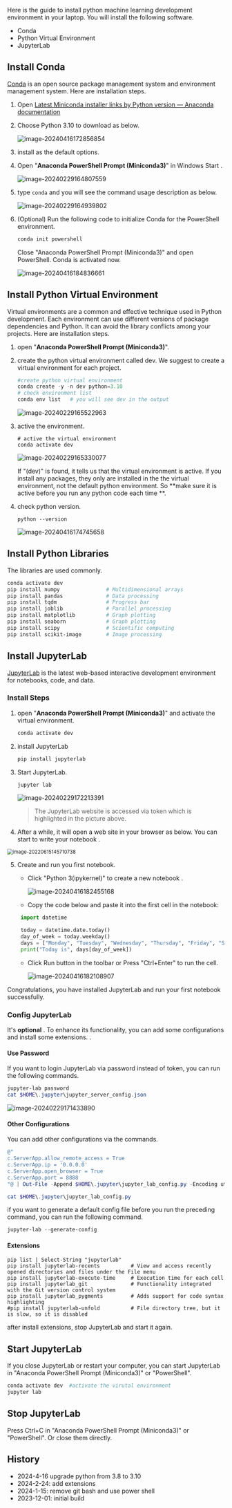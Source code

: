 Here is the guide to install python machine learning development environment in your laptop.  You will install the following software.

- Conda
- Python Virtual Environment
- JupyterLab

## Install Conda

[Conda](https://docs.conda.io/projects/conda/en/latest/) is an open source package management system and environment management system. Here are installation steps.

1. Open [Latest Miniconda installer links by Python version — Anaconda documentation](https://docs.anaconda.com/free/miniconda/miniconda-other-installer-links/)

2. Choose Python 3.10 to download as below.

   ![image-20240416172856854](images/image-20240416172856854.png)



3. install as the default options.

4. Open "**Anaconda PowerShell Prompt (Miniconda3)**" in Windows Start .

   ![image-20240229164807559](images/image-20240229164807559.png)

5. type `conda` and you will see the command usage description as below.

   ![image-20240229164939802](images/image-20240229164939802.png)

6. (Optional) Run the following code to initialize Conda for the PowerShell environment. 

   ~~~powershell
   conda init powershell
   ~~~

   Close "Anaconda PowerShell Prompt (Miniconda3)" and open PowerShell. Conda is activated now.

   ![image-20240416184836661](images/image-20240416184836661.png)


## Install Python Virtual Environment

Virtual environments are a common and effective technique used in Python development. Each environment can use different versions of package dependencies and Python. It can avoid the library conflicts among your projects. Here are installation steps.

1. open "**Anaconda PowerShell Prompt (Miniconda3)**".

2. create the python virtual environment called dev. We suggest to create a virtual environment for each project.

   ~~~powershell
   #create python virtual environment 
   conda create -y -n dev python=3.10
   # check environment list
   conda env list   # you will see dev in the output       
   ~~~

   ![image-20240229165522963](images/image-20240229165522963.png)

3. active the environment.

   ~~~shell
   # active the virtual environment
   conda activate dev
   ~~~

   ![image-20240229165330077](images/image-20240229165330077.png)

   If  "(dev)" is found, it tells us that the virtual environment is active.  If you install any packages, they only are installed in the the virtual environment, not the default python environment. So **make sure it is active before you run any python code each time **. 

4. check python version.

   ~~~shell
   python --version
   ~~~

   ![image-20240416174745658](images/image-20240416174745658.png)

## Install Python Libraries

The libraries are used commonly.

~~~powershell
conda activate dev
pip install numpy               # Multidimensional arrays  
pip install pandas              # Data processing  
pip install tqdm                # Progress bar  
pip install joblib              # Parallel processing  
pip install matplotlib          # Graph plotting  
pip install seaborn             # Graph plotting  
pip install scipy               # Scientific computing  
pip install scikit-image        # Image processing
~~~

## Install JupyterLab

[JupyterLab](https://jupyterlab.readthedocs.io/en/stable/)  is the latest web-based interactive development environment for notebooks, code, and data. 

### Install Steps

1. open "**Anaconda PowerShell Prompt (Miniconda3)**" and activate the virtual environment.

   ~~~powershell
   conda activate dev
   ~~~

2. install JupyterLab

   ~~~powershell
   pip install jupyterlab
   ~~~

3. Start JupyterLab. 

   ~~~powershell
   jupyter lab
   ~~~
   
   
    ![image-20240229172213391](images/image-20240229172213391.png)
   
    > The JupyterLab website is accessed via token which is highlighted in the picture above. 
   
4. After a while, it will open a web site in your browser as below. You can start to write your notebook .

<img src="images/image-20220615145710738.png" alt="image-20220615145710738" style="zoom:80%;" />

5. Create and run you first notebook. 
   - Click "Python 3(ipykernel)" to create a new notebook .

      ![image-20240416182455168](images/image-20240416182455168.png)

	- Copy the code below and paste it into the first cell in the notebook:

     ~~~python
      import datetime  
     
      today = datetime.date.today()  
      day_of_week = today.weekday()  
      days = ["Monday", "Tuesday", "Wednesday", "Thursday", "Friday", "Saturday", "Sunday"]  
      print("Today is", days[day_of_week]) 
     ~~~

	- Click Run button in the toolbar or Press "Ctrl+Enter" to run the cell.

      ![image-20240416182108907](images/image-20240416182108907.png)


 Congratulations, you have installed JupyterLab and run your first notebook successfully.

### Config JupyterLab

It's **optional** . To enhance its functionality, you can add some configurations and install some extensions. .  

#### Use Password

If you want to login JupyterLab via password instead of token,  you can run the following commands.

~~~powershell
jupyter-lab password
cat $HOME\.jupyter\jupyter_server_config.json
~~~

![image-20240229171433890](images/image-20240229171433890.png)

#### Other Configurations 

You can add other configurations via the commands.  

~~~PowerShell
@"
c.ServerApp.allow_remote_access = True
c.ServerApp.ip = '0.0.0.0'
c.ServerApp.open_browser = True    
c.ServerApp.port = 8888
"@ | Out-File -Append $HOME\.jupyter\jupyter_lab_config.py -Encoding utf8

cat $HOME\.jupyter\jupyter_lab_config.py
~~~

if you want to generate a default config file before you run the preceding command, you can run the following command.

~~~powershell
jupyter-lab --generate-config 
~~~

#### Extensions

~~~shell
pip list | Select-String "jupyterlab"
pip install jupyterlab-recents          # View and access recently opened directories and files under the File menu  
pip install jupyterlab-execute-time     # Execution time for each cell  
pip install jupyterlab_git              # Functionality integrated with the Git version control system  
pip install jupyterlab_pygments         # Adds support for code syntax highlighting  
#pip install jupyterlab-unfold          # File directory tree, but it is slow, so it is disabled  
~~~

after install extensions, stop JupyterLab and start it again.

## Start JupyterLab 

If you close JupyterLab or restart your computer, you can start JupyterLab in "Anaconda PowerShell Prompt (Miniconda3)" or "PowerShell".

~~~powershell
conda activate dev  #activate the virutal environment
jupyter lab
~~~

## Stop JupyterLab 

Press Ctrl+C  in "Anaconda PowerShell Prompt (Miniconda3)" or "PowerShell".   Or close them directly.

## History

- 2024-4-16  upgrade python from 3.8 to 3.10
- 2024-2-24:  add extensions 
- 2024-1-15:  remove git bash and use power shell
- 2023-12-01:  initial build
